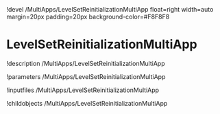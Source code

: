 <!-- MOOSE Object Documentation Stub: Remove this when content is added. -->!devel /MultiApps/LevelSetReinitializationMultiApp float=right width=auto margin=20px padding=20px background-color=#F8F8F8


# LevelSetReinitializationMultiApp
!description /MultiApps/LevelSetReinitializationMultiApp

!parameters /MultiApps/LevelSetReinitializationMultiApp

!inputfiles /MultiApps/LevelSetReinitializationMultiApp

!childobjects /MultiApps/LevelSetReinitializationMultiApp
